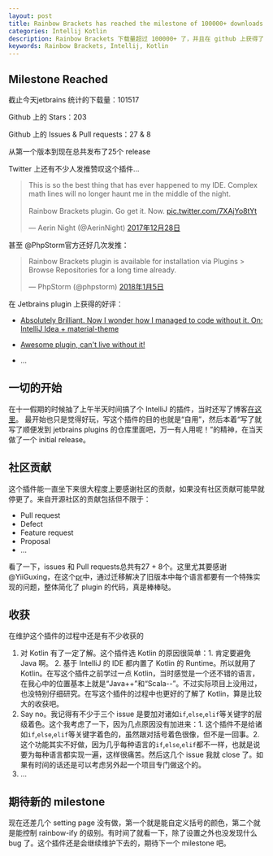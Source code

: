 ```yaml
---
layout: post
title: Rainbow Brackets has reached the milestone of 100000+ downloads and 200+ stars
categories: Intellij Kotlin
description: Rainbow Brackets 下载量超过 100000+ 了，并且在 github 上获得了 200+ stars
keywords: Rainbow Brackets, Intellij, Kotlin
---
```


## Milestone Reached

截止今天jetbrains 统计的下载量：101517

Github 上的 Stars：203

Github 上的 Issues & Pull requests：27 & 8

从第一个版本到现在总共发布了25个 release

Twitter 上还有不少人发推赞叹这个插件...

<blockquote class="twitter-tweet" data-lang="zh-cn"><p lang="en" dir="ltr">This is so the best thing that has ever happened to my IDE. Complex math lines will no longer haunt me in the middle of the night.<br><br>Rainbow Brackets plugin. Go get it. Now. <a href="https://t.co/7XAjYo8tYt">pic.twitter.com/7XAjYo8tYt</a></p>&mdash; Aerin Night (@AerinNight) <a href="https://twitter.com/AerinNight/status/946459777990721536?ref_src=twsrc%5Etfw">2017年12月28日</a></blockquote>
<script async src="https://platform.twitter.com/widgets.js" charset="utf-8"></script>

甚至 @PhpStorm官方还好几次发推：

<blockquote class="twitter-tweet" data-conversation="none" data-lang="zh-cn"><p lang="en" dir="ltr">Rainbow Brackets plugin is available for installation via Plugins &gt; Browse Repositories for a long time already.</p>&mdash; PhpStorm (@phpstorm) <a href="https://twitter.com/phpstorm/status/949344231113535490?ref_src=twsrc%5Etfw">2018年1月5日</a></blockquote>
<script async src="https://platform.twitter.com/widgets.js" charset="utf-8"></script>

在 Jetbrains plugin 上获得的好评：

* [Absolutely Brilliant. Now I wonder how I managed to code without it. On: IntelliJ Idea + material-theme](http://plugins.jetbrains.com/plugin/10080-rainbow-brackets#comment=25848)

* [Awesome plugin, can't live without it!](http://plugins.jetbrains.com/plugin/10080-rainbow-brackets#comment=24896)

* ...

## 一切的开始

在十一假期的时候抽了上午半天时间搞了个 IntelliJ 的插件，当时还写了博客[在这里](/2017/10/04/Intellij-rainbow-brackets-插件/)。
最开始也只是觉得好玩，写这个插件的目的也就是“自用”，然后本着“写了就写了顺便发到 jetbrains plugins 的仓库里面吧，万一有人用呢！”的精神，在当天做了一个 initial release。

## 社区贡献

这个插件能一直坐下来很大程度上要感谢社区的贡献，如果没有社区贡献可能早就停更了。来自开源社区的贡献包括但不限于：

* Pull request
* Defect
* Feature request
* Proposal
* ...

看了一下，issues 和 Pull requests总共有27 + 8个。这里尤其要感谢@YiiGuxing，在这个[pr](https://github.com/izhangzhihao/intellij-rainbow-brackets/pull/25)中，通过迁移解决了旧版本中每个语言都要有一个特殊实现的问题，整体简化了 plugin 的代码，真是棒棒哒。

## 收获

在维护这个插件的过程中还是有不少收获的

1. 对 Kotlin 有了一定了解。这个插件选 Kotlin 的原因很简单：1. 肯定要避免 Java 啊。 2. 基于 IntelliJ 的 IDE 都内置了 Kotlin 的 Runtime。所以就用了 Kotlin。在写这个插件之前学过一点 Kotlin，当时感觉是一个还不错的语言，在我心中的位置基本上就是“Java++”和“Scala--”。不过实际项目上没用过，也没特别仔细研究。在写这个插件的过程中也更好的了解了 Kotlin，算是比较大的收获吧。
2. Say no。我记得有不少于三个 issue 是要加对诸如`if`,`else`,`elif`等关键字的层级着色。这个我考虑了一下，因为几点原因没有加进来：1. 这个插件不是给诸如`if`,`else`,`elif`等关键字着色的，虽然跟对括号着色很像，但不是一回事。2. 这个功能其实不好做，因为几乎每种语言的`if`,`else`,`elif`都不一样，也就是说要为每种语言都实现一遍，这样很痛苦。然后这几个 issue 我就 close 了。如果有时间的话还是可以考虑另外起一个项目专门做这个的。
3. ...

## 期待新的 milestone

现在还差几个 setting page 没有做，第一个就是能自定义括号的颜色，第二个就是能控制 rainbow-ify 的级别。有时间了就看一下，除了设置之外也没发现什么 bug 了。这个插件还是会继续维护下去的，期待下一个 milestone 吧。